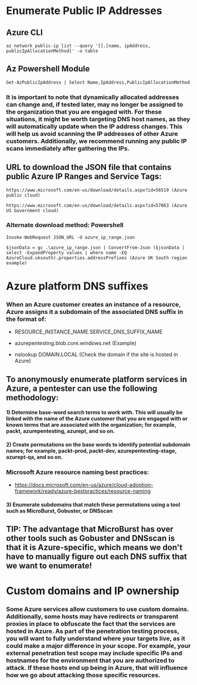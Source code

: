 # Enumerate Public IP Addresses

## Azure CLI

    az network public-ip list --query '[].[name, ipAddress, publicIpAllocationMethod]' -o table

## Az Powershell Module

    Get-AzPublicIpAddress | Select Name,IpAddress,PublicIpAllocationMethod

### It is important to note that dynamically allocated addresses can change and, if tested later, may no longer be assigned to the organization that you are engaged with. For these situations, it might be worth targeting DNS host names, as they will automatically update when the IP address changes. This will help us avoid scanning the IP addresses of other Azure customers. Additionally, we recommend running any public IP scans immediately after gathering the IPs.

## URL to download the JSON file that contains public Azure IP Ranges and Service Tags:

    https://www.microsoft.com/en-us/download/details.aspx?id=56519 (Azure public cloud)

    https://www.microsoft.com/en-us/download/details.aspx?id=57063 (Azure US Government cloud)

### Alternate download method: Powershell

    Invoke-WebRequest JSON_URL -O azure_ip_range.json

    $jsonData = gc .\azure_ip_range.json | ConvertFrom-Json ($jsonData | select -ExpandProperty values | where name -EQ AzureCloud.uksouth).properties.addressPrefixes (Azure UK South region example)

# Azure platform DNS suffixes

### When an Azure customer creates an instance of a resource, Azure assigns it a subdomain of the associated DNS suffix in the format of:

 - RESOURCE_INSTANCE_NAME.SERVICE_DNS_SUFFIX_NAME

 - azurepentesting.blob.core.windows.net (Example)

 - nslookup DOMAIN.LOCAL (Check the domain if the site is hosted in Azure)

## To anonymously enumerate platform services in Azure, a pentester can use the following methodology:

#### 1) Determine base-word search terms to work with. This will usually be linked with the name of the Azure customer that you are engaged with or known terms that are associated with the organization; for example, packt, azurepentesting, azurept, and so on.

#### 2) Create permutations on the base words to identify potential subdomain names; for example, packt-prod, packt-dev, azurepentesting-stage, azurept-qa, and so on.

### Microsoft Azure resource naming best practices:

 - https://docs.microsoft.com/en-us/azure/cloud-adoption-framework/ready/azure-bestpractices/resource-naming

#### 3) Enumerate subdomains that match these permutations using a tool such as MicroBurst, Gobuster, or DNSscan

## TIP: The advantage that MicroBurst has over other tools such as Gobuster and DNSscan is that it is Azure-specific, which means we don't have to manually figure out each DNS suffix that we want to enumerate!

# Custom domains and IP ownership

### Some Azure services allow customers to use custom domains. Additionally, some hosts may have redirects or transparent proxies in place to obfuscate the fact that the services are hosted in Azure. As part of the penetration testing process, you will want to fully understand where your targets live, as it could make a major difference in your scope. For example, your external penetration test scope may include specific IPs and hostnames for the environment that you are authorized to attack. If these hosts end up being in Azure, that will influence how we go about attacking those specific resources.


